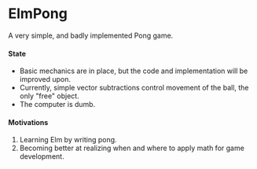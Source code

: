 # ElmPong

A very simple, and badly implemented Pong game.

#### State
* Basic mechanics are in place, but the code and implementation will be improved upon.
* Currently, simple vector subtractions control movement of the ball, the only "free" object.
* The computer is dumb.


#### Motivations
1. Learning Elm by writing pong.
2. Becoming better at realizing when and where to apply math for game development.